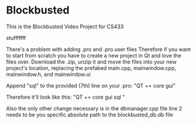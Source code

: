# Blockbusted
This is the Blockbusted Video Project for CS433

stufffffff

There's a problem with adding .pro and .pro.user files
Therefore if you want to start from scratch you have to create a new project in Qt and love the files over.
Download the .zip, unzip it and move the files into your new project's location, replacing the prefabed 
main.cpp, mainwindow.cpp, mainwindow.h, and mainwindow.ui

Append "sql" to the provided (7th) line on your .pro:
"QT       += core gui"

Therefore it'll look like this:
"QT       += core gui sql "

Also the only other change necessary is in the dbmanager.cpp file
line 2 needs to be you specific absolute path to the blockbusted_db.db file
